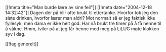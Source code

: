 [[!meta  title="Man burde lære av sine feil"]]
[[!meta  date="2004-12-18 14:32:42"]]
Dagen der på blir ofte brukt til ettertanke. Hvorfor tok jeg den siste drinken, hvorfor lærer man aldri? Mot normalt så er jeg faktisk ikke fyllesyk, men dama er ikke helt god. Har nå brukt tre timer på å få henne til å våkne. Hmm, tviler på at jeg får henne med meg på LiLUG møte klokken syv i dag.

[[!tag  generelt]]